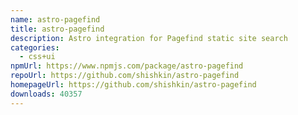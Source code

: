 ```yaml
---
name: astro-pagefind
title: astro-pagefind
description: Astro integration for Pagefind static site search
categories:
  - css+ui
npmUrl: https://www.npmjs.com/package/astro-pagefind
repoUrl: https://github.com/shishkin/astro-pagefind
homepageUrl: https://github.com/shishkin/astro-pagefind
downloads: 40357
---
```

